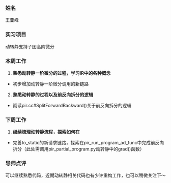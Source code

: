 ### 姓名

王亚峰

### 实习项目

动转静支持子图高阶微分

### 本周工作

1. **熟悉动转静一阶微分的过程，学习IR中的各种概念**
    
  - 初步增加动转静一阶微分调用的新链路

2. **熟悉动转静的过程以及前反向拆分的逻辑**

  - 阅读pir.cc#SplitForwardBackward()关于前反向拆分的逻辑


### 下周工作

1. **继续梳理动转静流程，探索如何在**

  - 完善to_static的新请求链路，探索在pir_run_program_ad_func中完成前反向拆分（此处需调用pir_partial_program.py动转静中的grad()函数）


### 导师点评

可以继续熟悉代码，近期动转静相关代码也有少许重构工作，也可以稍微关注下～
